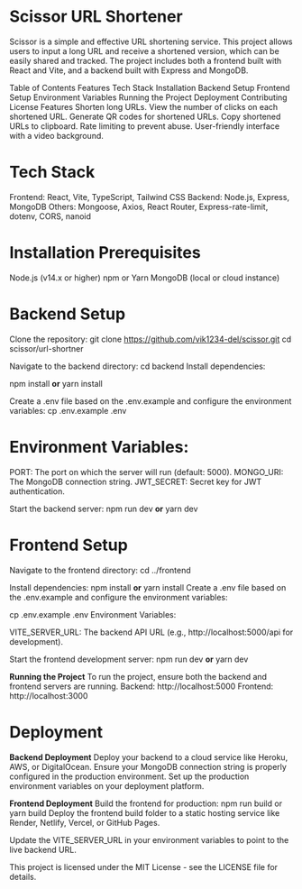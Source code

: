 # Scissor URL Shortener

Scissor is a simple and effective URL shortening service. This project allows users to input a long URL and receive a shortened version, which can be easily shared and tracked. The project includes both a frontend built with React and Vite, and a backend built with Express and MongoDB.

Table of Contents
Features
Tech Stack
Installation
Backend Setup
Frontend Setup
Environment Variables
Running the Project
Deployment
Contributing
License
Features
Shorten long URLs.
View the number of clicks on each shortened URL.
Generate QR codes for shortened URLs.
Copy shortened URLs to clipboard.
Rate limiting to prevent abuse.
User-friendly interface with a video background.


# Tech Stack
Frontend: React, Vite, TypeScript, Tailwind CSS
Backend: Node.js, Express, MongoDB
Others: Mongoose, Axios, React Router, Express-rate-limit, dotenv, CORS, nanoid

# Installation Prerequisites
Node.js (v14.x or higher)
npm or Yarn
MongoDB (local or cloud instance)


# Backend Setup
Clone the repository:
git clone https://github.com/vik1234-del/scissor.git
cd scissor/url-shortner

Navigate to the backend directory:
cd backend
Install dependencies:


npm install
**or**
yarn install


Create a .env file based on the .env.example and configure the environment variables:
cp .env.example .env


# Environment Variables:
PORT: The port on which the server will run (default: 5000).
MONGO_URI: The MongoDB connection string.
JWT_SECRET: Secret key for JWT authentication.


Start the backend server:
npm run dev
**or**
yarn dev


# Frontend Setup
Navigate to the frontend directory:
cd ../frontend


Install dependencies:
npm install
**or**
yarn install
Create a .env file based on the .env.example and configure the environment variables:


cp .env.example .env
Environment Variables:

VITE_SERVER_URL: 
The backend API URL (e.g., http://localhost:5000/api for development).

Start the frontend development server:
npm run dev
**or**
yarn dev


**Running the Project**
To run the project, ensure both the backend and frontend servers are running.
Backend: http://localhost:5000
Frontend: http://localhost:3000


# Deployment
**Backend Deployment**
Deploy your backend to a cloud service like Heroku, AWS, or DigitalOcean.
Ensure your MongoDB connection string is properly configured in the production environment.
Set up the production environment variables on your deployment platform.


**Frontend Deployment**
Build the frontend for production:
npm run build
or
yarn build
Deploy the frontend build folder to a static hosting service like Render, Netlify, Vercel, or GitHub Pages.

Update the VITE_SERVER_URL in your environment variables to point to the live backend URL.

This project is licensed under the MIT License - see the LICENSE file for details.
